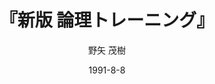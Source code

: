 ---
title: "『新版 論理トレーニング』"
description: "論理トレーニングは進化している。多くの問題を新しくしてヴァージョン・アップ。楽しみながら挑戦すれば確実に論理力が身につく。"
date: 1991-8-8
draft: false
hideToc: false
enableToc: true
enableTocContent: false
author: "野矢 茂樹"
tags: 
- 哲学
category: 
- 哲学・思想
series:
- 哲学教科書シリーズ
- 早稲田大学必修基礎演習テキスト100(2020年度)
image: images/feature2/content.png
---